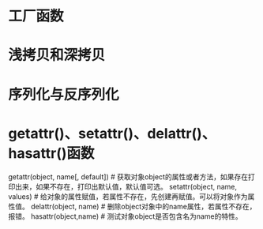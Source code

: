# 工厂函数


# 浅拷贝和深拷贝


# 序列化与反序列化

# getattr()、setattr()、delattr()、hasattr()函数
getattr(object, name[, default])  # 获取对象object的属性或者方法，如果存在打印出来，如果不存在，打印出默认值，默认值可选。
setattr(object, name, values)  # 给对象的属性赋值，若属性不存在，先创建再赋值。可以将对象作为属性值。
delattr(object, name)  # 删除object对象中的name属性，若属性不存在，报错。
hasattr(object,name)  # 测试对象object是否包含名为name的特性。